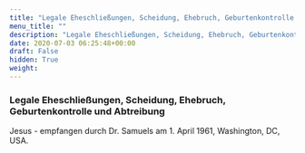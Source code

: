 ```yaml
---
title: "Legale Eheschließungen, Scheidung, Ehebruch, Geburtenkontrolle und Abtreibung"
menu_title: ""
description: "Legale Eheschließungen, Scheidung, Ehebruch, Geburtenkontrolle und Abtreibung"
date: 2020-07-03 06:25:48+00:00
draft: False
hidden: True
weight:
---
```

### Legale Eheschließungen, Scheidung, Ehebruch, Geburtenkontrolle und Abtreibung

Jesus - empfangen durch Dr. Samuels am 1. April 1961, Washington, DC, USA.
